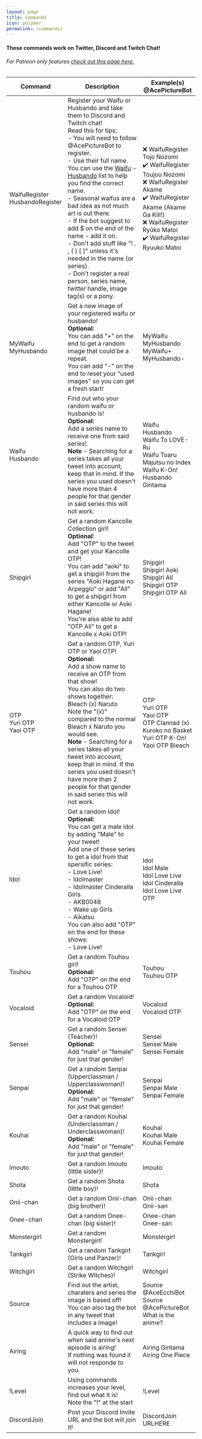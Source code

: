 ```yaml
---
layout: page
title: Commands
icon: polymer
permalink: /commands/
---
```


#### These commands work on Twitter, Discord and Twitch Chat!

###### For Patreon only features [check out this page here.](http://ace3df.github.io/AcePictureBot/patreon/)

Command | Description | Example(s) @AcePictureBot
------- | ----------- | ----------
WaifuRegister<br>HusbandoRegister | Register your Waifu or Husbando and take them to Discord and Twitch chat!<br>Read this for tips:<br>- You will need to follow @AcePictureBot to register.<br>- Use their full name. You can use the [Waifu](https://github.com/ace3df/AcePictureBot/blob/master/lists/Waifu%20List.txt) - [Husbando](https://github.com/ace3df/AcePictureBot/blob/master/lists/Husbando%20List.txt) list to help you find the correct name.<br>- Seasonal waifus are a bad idea as not much art is out there.<br>- If the bot suggest to add $ on the end of the name - add it on.<br>- Don't add stuff like "! . , ( ) [ ]" unless it's needed in the name (or series). <br>- Don't register a real person, series name, twitter handle, image tag(s) or a pony.<br>| ❌ WaifuRegister Tojo Nozomi<br> ✔️ WaifuRegister Toujou Nozomi<br> ❌ WaifuRegister Akame <br>✔️ WaifuRegister Akame (Akame Ga Kill!)<br> ❌ WaifuRegister Ryūko Matoi<br> ✔️ WaifuRegister Ryuuko Matoi <br>
MyWaifu<br>MyHusbando| Get a new image of your registered waifu or husbando!<br>**Optional:**<br>You can add "+" on the end to get a random image that could be a repeat.<br>You can add "-" on the end to reset your "used images" so you can get a fresh start!|MyWaifu<br>MyHusbando<br>MyWaifu+<br>MyHusbando-
Waifu<br>Husbando|Find out who your random waifu or husbando is!<br>**Optional:**<br>Add a series name to receive one from said series!<br>**Note** - Searching for a series takes all your tweet into account; keep that in mind. If the series you used doesn't have more than 4 people for that gender in said series this will not work.|Waifu<br>Husbando<br>Waifu To LOVE-Ru<br>Waifu Toaru Majutsu no Index<br>Waifu K-On!<br>Husbando Gintama
Shipgirl|Get a random Kancolle Collection girl!<br>**Optional:**<br>Add "OTP" to the tweet and get your Kancolle OTP!<br>You can add "aoki" to get a shipgirl from the series "Aoki Hagane no Arpeggio" or add "All" to get a shipgirl from either Kancolle or Aoki Hagane!<br>You're also able to add "OTP All" to get a Kancolle x Aoki OTP!|Shipgirl<br>Shipgirl Aoki<br>Shipgirl All<br>Shipgirl OTP<br>Shipgirl OTP All
OTP<br>Yuri OTP<br>Yaoi OTP|Get a random OTP, Yuri OTP or Yaoi OTP!<br>**Optional:**<br> Add a show name to receive an OTP from that show!<br>You can also do two shows together:<br>Bleach (x) Naruto<br>Note the "(x)" compared to the normal Bleach x Naruto you would see.<br>**Note** - Searching for a series takes all your tweet into account; keep that in mind. If the series you used doesn't have more than 2 people for that gender in said series this will not work.|OTP<br>Yuri OTP<br>Yaoi OTP<br>OTP Clannad (x) Kuroko no Basket<br>Yuri OTP K-On!<br>Yaoi OTP Bleach
Idol|Get a random Idol!<br>**Optional:**<br>You can get a male idol by adding "Male" to your tweet!<br>Add one of these series to get a idol from that spersific series:<br>- Love Live!<br>- Idolmaster<br>- Idolmaster Cinderalla Girls<br>- AKB0048<br>- Wake up Girls<br>- Aikatsu<br>You can also add "OTP" on the end for these shows:<br>- Love Live!<br>|Idol<br>Idol Male<br>Idol Love Live<br>Idol Cinderalla<br>Idol Love Live OTP
Touhou|Get a random Touhou girl!<br>**Optional:**<br>Add "OTP" on the end for a Touhou OTP|Touhou<br>Touhou OTP
Vocaloid |Get a random Vocaloid!<br>**Optional:**<br>Add "OTP" on the end for a Vocaloid OTP|Vocaloid<br>Vocaloid OTP
Sensei|Get a random Sensei (Teacher)!<br>**Optional:**<br>Add "male" or "female" for just that gender!|Sensei<br>Sensei Male<br>Sensei Female
Senpai|Get a random Senpai (Upperclassman / Upperclasswoman)!<br>**Optional:**<br>Add "male" or "female" for just that gender!|Senpai<br>Senpai Male<br>Senpai Female
Kouhai|Get a random Kouhai (Underclassman / Underclasswoman)!<br>**Optional:**<br>Add "male" or "female" for just that gender!|Kouhai<br>Kouhai Male<br>Kouhai Female
Imouto|Get a random Imouto (little sister)!|Imouto
Shota|Get a random Shota (little boy)!|Shota
Onii-chan|Get a random Onii-chan (big brother)!|Onii-chan<br>Onii-san
Onee-chan|Get a random Onee-chan (big sister)!|Onee-chan<br>Onee-san
Monstergirl|Get a random Monstergirl!|Monstergirl
Tankgirl|Get a random Tankgirt (Girls und Panzer)!|Tankgirl
Witchgirl|Get a random Witchgirl (Strike Witches)!|Witchgirl
Source|Find out the artist, charaters and series the image is based off!<br>You can also tag the bot in any tweet that includes a image!|Source<br>@AceEcchiBot Source @AcePictureBot<br>What is the anime?
Airing|A quick way to find out when said anime's next episode is airing!<br>If nothing was found it will not responde to you.|Airing Gintama<br>Airing One Piece
!Level|Using commands increases your level, find out what it is!<br>Note the "!" at the start|!Level
DiscordJoin|Post your Discord Invite URL and the bot will join it!|DiscordJoin URLHERE
